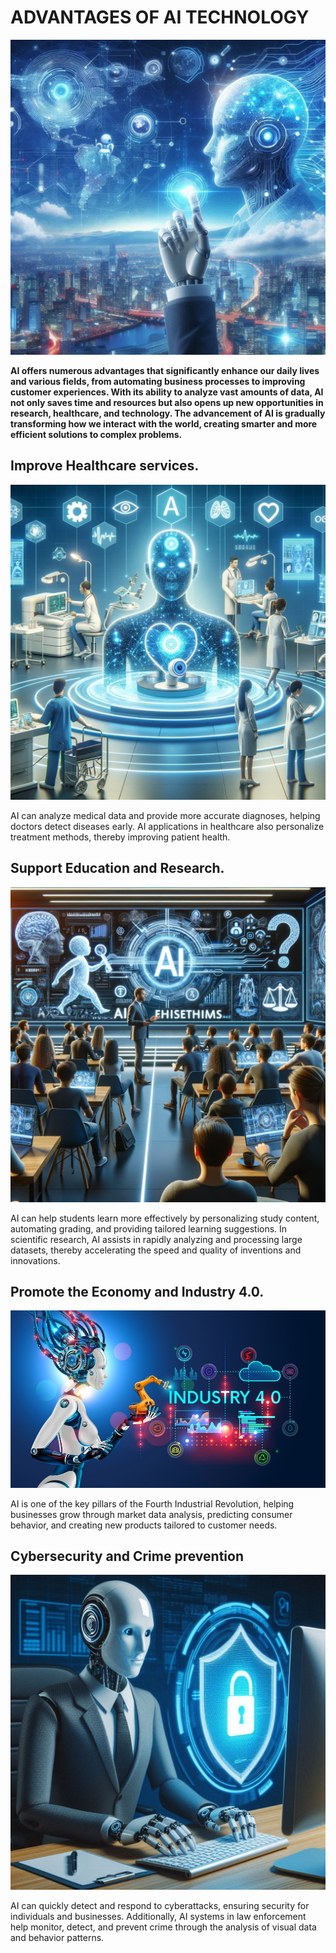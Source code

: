 # ADVANTAGES OF AI TECHNOLOGY

![AI picture](images/_7a8ed455-09ae-46d1-9335-63b78e366e04.jpg)

**AI offers numerous advantages that significantly enhance our daily lives and various fields, from automating business processes to improving customer experiences. With its ability to analyze vast amounts of data, AI not only saves time and resources but also opens up new opportunities in research, healthcare, and technology. The advancement of AI is gradually transforming how we interact with the world, creating smarter and more efficient solutions to complex problems.**

## Improve Healthcare services.

![AI in Healthcare](images/AI%20in%20healthcare.jpg)

AI can analyze medical data and provide more accurate diagnoses, helping doctors detect diseases early. AI applications in healthcare also personalize treatment methods, thereby improving patient health.

## Support Education and Research.

![AI in Education and Research](images/AI%20in%20education.png)

AI can help students learn more effectively by personalizing study content, automating grading, and providing tailored learning suggestions. In scientific research, AI assists in rapidly analyzing and processing large datasets, thereby accelerating the speed and quality of inventions and innovations.

## Promote the Economy and Industry 4.0.

![AI in 4.0 Industry](images/AI%20in%204.0.jpg)

AI is one of the key pillars of the Fourth Industrial Revolution, helping businesses grow through market data analysis, predicting consumer behavior, and creating new products tailored to customer needs.

## Cybersecurity and Crime prevention

![AI in Cybersecurity](images/_1269ca08-f095-445d-9068-3214f41b4ede.jpg)

AI can quickly detect and respond to cyberattacks, ensuring security for individuals and businesses. Additionally, AI systems in law enforcement help monitor, detect, and prevent crime through the analysis of visual data and behavior patterns.
